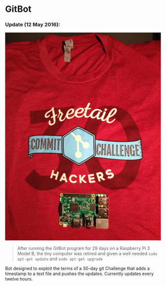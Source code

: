 # GitBot
### Update (12 May 2016):
![alt text](https://raw.githubusercontent.com/lee-pham/GitBot/master/shirt.JPG "T-Shirt")
>After running the GitBot program for 29 days on a Raspberry Pi 3 Model B, the tiny computer was retired and given a well needed `sudo apt-get update` and `sudo apt-get upgrade`

Bot designed to exploit the terms of a 30-day git Challenge that adds a timestamp to a text file and pushes the updates. Currently updates every twelve hours.
